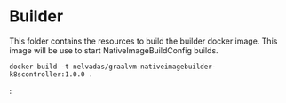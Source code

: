 # Builder 
This folder contains the resources to build the builder docker image.
This image will be use to start NativeImageBuildConfig builds.

```
docker build -t nelvadas/graalvm-nativeimagebuilder-k8scontroller:1.0.0 .
```
: